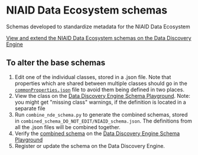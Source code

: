 # NIAID Data Ecosystem schemas
Schemas developed to standardize metadata for the NIAID Data Ecosystem

[View and extend the NIAID Data Ecosystem schemas on the Data Discovery Engine](https://discovery.biothings.io/view/niaid)

## To alter the base schemas
1. Edit one of the individual classes, stored in a .json file. Note that properties which are shared between multiple classes should go in the [`commonProperties.json`](https://github.com/NIAID-Data-Ecosystem/nde-schemas/blob/main/commonProperties.json) file to avoid them being defined in two places.
2. View the class on the [Data Discovery Engine Schema Playground](https://discovery.biothings.io/schema-playground). Note: you might get "missing class" warnings, if the definition is located in a separate file
3. Run `combine_nde_schema.py` to generate the combined schemas, stored in `combined_schema_DO_NOT_EDIT/NIAID_schema.json`. The definitions from all the .json files will be combined together.
4. Verify the [combined schema](https://raw.githubusercontent.com/NIAID-Data-Ecosystem/nde-schemas/main/combined_schema_DO_NOT_EDIT/NIAID_schema.json) on the [Data Discovery Engine Schema Playground](https://discovery.biothings.io/schema-playground)
5. Register or update the schema on the Data Discovery Engine.
